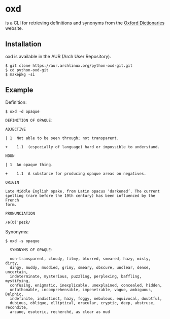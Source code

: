 # oxd

is a CLI for retrieving definitions and synonyms from the [Oxford Dictionaries](https://en.oxforddictionaries.com) website.

## Installation

oxd is available in the AUR (Arch User Repository).

```
$ git clone https://aur.archlinux.org/python-oxd-git.git
$ cd python-oxd-git
$ makepkg -si
```

## Example

Definition:

```
$ oxd -d opaque

DEFINITION OF OPAQUE:

ADJECTIVE

| 1  Not able to be seen through; not transparent.

+    1.1  (especially of language) hard or impossible to understand.

NOUN

| 1  An opaque thing.

+    1.1  A substance for producing opaque areas on negatives.

ORIGIN

Late Middle English opake, from Latin opacus ‘darkened’. The current 
spelling (rare before the 19th century) has been influenced by the French 
form.

PRONUNCIATION

/ə(ʊ)ˈpeɪk/

```

Synonyms:

```
$ oxd -s opaque

  SYNONYMS OF OPAQUE:

  non-transparent, cloudy, filmy, blurred, smeared, hazy, misty, dirty,
  dingy, muddy, muddied, grimy, smeary, obscure, unclear, dense, uncertain,
  indeterminate, mysterious, puzzling, perplexing, baffling, mystifying,
  confusing, enigmatic, inexplicable, unexplained, concealed, hidden,
  unfathomable, incomprehensible, impenetrable, vague, ambiguous, Delphic,
  indefinite, indistinct, hazy, foggy, nebulous, equivocal, doubtful,
  dubious, oblique, elliptical, oracular, cryptic, deep, abstruse, recondite,
  arcane, esoteric, recherché, as clear as mud

```

